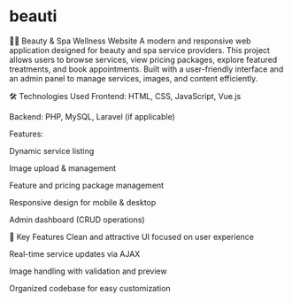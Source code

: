 # beauti
💆‍♀️ Beauty &amp; Spa Wellness Website
A modern and responsive web application designed for beauty and spa service providers. This project allows users to browse services, view pricing packages, explore featured treatments, and book appointments. Built with a user-friendly interface and an admin panel to manage services, images, and content efficiently.

🛠️ Technologies Used
Frontend: HTML, CSS, JavaScript, Vue.js

Backend: PHP, MySQL, Laravel (if applicable)

Features:

Dynamic service listing

Image upload & management

Feature and pricing package management

Responsive design for mobile & desktop

Admin dashboard (CRUD operations)

🚀 Key Features
Clean and attractive UI focused on user experience

Real-time service updates via AJAX

Image handling with validation and preview

Organized codebase for easy customization
